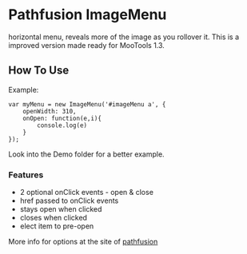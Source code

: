 Pathfusion ImageMenu
====================

horizontal menu, reveals more of the image as you rollover it.
This is a improved version made ready for MooTools 1.3.

How To Use
----------

Example:

	var myMenu = new ImageMenu('#imageMenu a', {
		openWidth: 310, 
		onOpen: function(e,i){
			console.log(e)
		}
	});

Look into the Demo folder for a better example.

### Features

- 2 optional onClick events - open & close
- href passed to onClick events
- stays open when clicked
- closes when clicked
- elect item to pre-open

More info for options at the site of [pathfusion](http://dev.phatfusion.net/imagemenu/)
